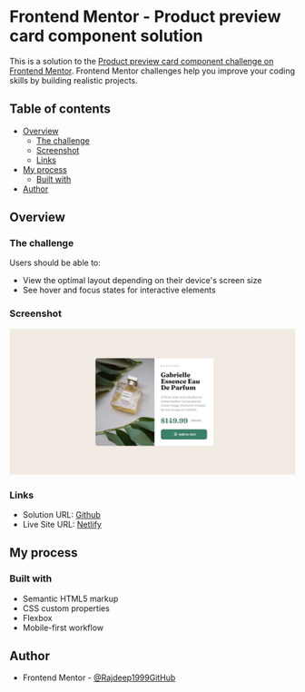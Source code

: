 # Frontend Mentor - Product preview card component solution

This is a solution to the [Product preview card component challenge on Frontend Mentor](https://www.frontendmentor.io/challenges/product-preview-card-component-GO7UmttRfa). Frontend Mentor challenges help you improve your coding skills by building realistic projects.

## Table of contents

- [Overview](#overview)
  - [The challenge](#the-challenge)
  - [Screenshot](#screenshot)
  - [Links](#links)
- [My process](#my-process)
  - [Built with](#built-with)
- [Author](#author)

## Overview

### The challenge

Users should be able to:

- View the optimal layout depending on their device's screen size
- See hover and focus states for interactive elements

### Screenshot

![](./screenshot.jpg)

### Links

- Solution URL: [Github](https://github.com/rajdeepsri/product-preview-card-component)
- Live Site URL: [Netlify](https://product-review-compo.netlify.app/)

## My process

### Built with

- Semantic HTML5 markup
- CSS custom properties
- Flexbox
- Mobile-first workflow

## Author

- Frontend Mentor - [@Rajdeep1999GitHub](https://www.frontendmentor.io/profile/Rajdeep1999GitHub)
